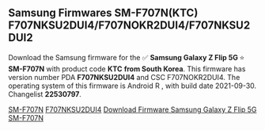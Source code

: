 <h2>Samsung Firmwares SM-F707N(KTC) F707NKSU2DUI4/F707NOKR2DUI4/F707NKSU2DUI2</h2>
Download the Samsung firmware for the ✅ <strong>Samsung Galaxy Z Flip 5G </strong> ⭐ <strong>SM-F707N</strong> with product code <strong>KTC</strong> <strong> from South Korea</strong>. This firmware has version number PDA <strong>F707NKSU2DUI4</strong> and CSC F707NOKR2DUI4. The operating system of this firmware is Android R , with build date 2021-09-30. Changelist <strong>22530797</strong>.


[SM-F707N](https://samfirm.shop/samsung/model/SM-F707N)
[F707NKSU2DUI4](https://samfirm.shop/samsung/pda/F707NKSU2DUI4)
[Download Firmware Samsung Galaxy Z Flip 5G SM-F707N](https://samfirm.shop/samsung/firmware/461498)
